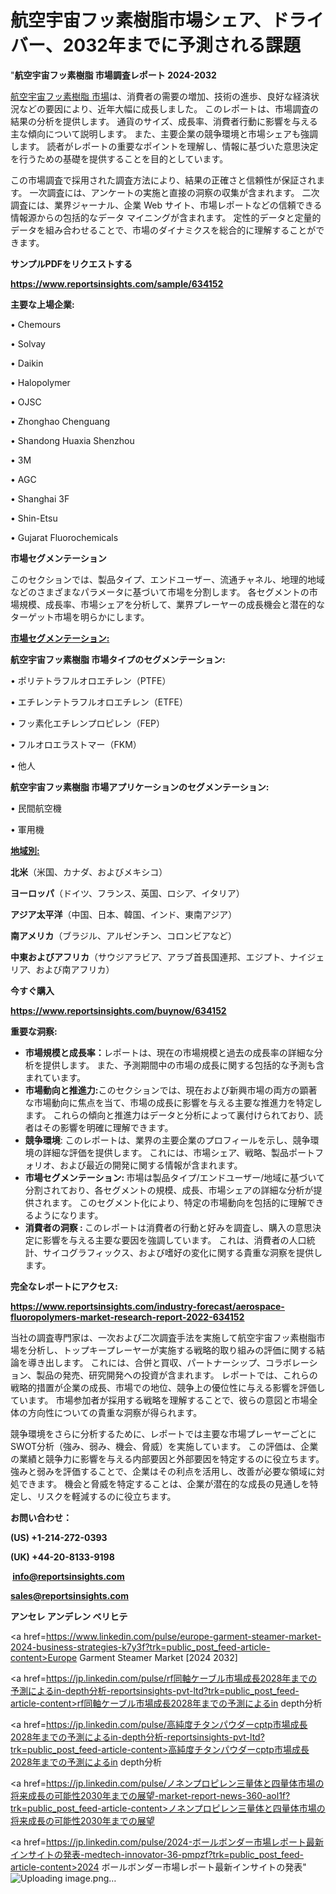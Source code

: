 # 航空宇宙フッ素樹脂市場シェア、ドライバー、2032年までに予測される課題

"<strong>航空宇宙フッ素樹脂 市場調査レポート 2024-2032</strong>

<a href=https://www.reportsinsights.com/sample/634152>航空宇宙フッ素樹脂 市場</a>は、消費者の需要の増加、技術の進歩、良好な経済状況などの要因により、近年大幅に成長しました。 このレポートは、市場調査の結果の分析を提供します。 通貨のサイズ、成長率、消費者行動に影響を与える主な傾向について説明します。 また、主要企業の競争環境と市場シェアも強調します。 読者がレポートの重要なポイントを理解し、情報に基づいた意思決定を行うための基礎を提供することを目的としています。

この市場調査で採用された調査方法により、結果の正確さと信頼性が保証されます。 一次調査には、アンケートの実施と直接の洞察の収集が含まれます。 二次調査には、業界ジャーナル、企業 Web サイト、市場レポートなどの信頼できる情報源からの包括的なデータ マイニングが含まれます。 定性的データと定量的データを組み合わせることで、市場のダイナミクスを総合的に理解することができます。

<strong><b>サンプルPDFをリクエストする</b></strong>

<a href=https://www.reportsinsights.com/sample/634152><strong><u>https://www.reportsinsights.com/sample/634152</u></strong></a>

<strong>主要な上場企業:</strong>

• Chemours

• Solvay

• Daikin

• Halopolymer

• OJSC

• Zhonghao Chenguang

• Shandong Huaxia Shenzhou

• 3M

• AGC

• Shanghai 3F

• Shin-Etsu

• Gujarat Fluorochemicals

<strong>市場セグメンテーション</strong>

このセクションでは、製品タイプ、エンドユーザー、流通チャネル、地理的地域などのさまざまなパラメータに基づいて市場を分割します。 各セグメントの市場規模、成長率、市場シェアを分析して、業界プレーヤーの成長機会と潜在的なターゲット市場を明らかにします。

<strong><u>市場セグメンテーション</u></strong><strong><u>:</u></strong>

<strong>航空宇宙フッ素樹脂 市場タイプのセグメンテーション:</strong>

• ポリテトラフルオロエチレン（PTFE）

• エチレンテトラフルオロエチレン（ETFE）

• フッ素化エチレンプロピレン（FEP）

• フルオロエラストマー（FKM）

• 他人

<strong>航空宇宙フッ素樹脂 市場アプリケーションのセグメンテーション:</strong>

• 民間航空機

• 軍用機

<strong><u>地域別</u></strong><strong><u>:</u></strong>

<strong>北米</strong>（米国、カナダ、およびメキシコ）

<strong>ヨーロッパ</strong>（ドイツ、フランス、英国、ロシア、イタリア）

<strong>アジア太平洋</strong>（中国、日本、韓国、インド、東南アジア）

<strong>南アメリカ</strong>（ブラジル、アルゼンチン、コロンビアなど）

<strong>中東およびアフリカ</strong>（サウジアラビア、アラブ首長国連邦、エジプト、ナイジェリア、および南アフリカ）

<strong>今すぐ購入</strong>

<a href=https://www.reportsinsights.com/buynow/634152><strong><u>https://www.reportsinsights.com/buynow/634152</u></strong></a>

<strong>重要な洞察:</strong>
<ul>
  <li><strong>市場規模と成長率：</strong>レポートは、現在の市場規模と過去の成長率の詳細な分析を提供します。 また、予測期間中の市場の成長に関する包括的な予測も含まれています。</li>
  <li><strong>市場動向と推進力:</strong>このセクションでは、現在および新興市場の両方の顕著な市場動向に焦点を当て、市場の成長に影響を与える主要な推進力を特定します。 これらの傾向と推進力はデータと分析によって裏付けられており、読者はその影響を明確に理解できます。</li>
  <li><strong>競争環境</strong>: このレポートは、業界の主要企業のプロフィールを示し、競争環境の詳細な評価を提供します。 これには、市場シェア、戦略、製品ポートフォリオ、および最近の開発に関する情報が含まれます。</li>
  <li><strong>市場セグメンテーション: </strong>市場は製品タイプ/エンドユーザー/地域に基づいて分割されており、各セグメントの規模、成長、市場シェアの詳細な分析が提供されます。 このセグメント化により、特定の市場動向を包括的に理解できるようになります。</li>
  <li><strong>消費者の洞察 : </strong>このレポートは消費者の行動と好みを調査し、購入の意思決定に影響を与える主要な要因を強調しています。 これは、消費者の人口統計、サイコグラフィックス、および嗜好の変化に関する貴重な洞察を提供します。</li>
</ul>
<strong>完全なレポートにアクセス:</strong>

<a href=https://www.reportsinsights.com/industry-forecast/aerospace-fluoropolymers-market-research-report-2022-634152><strong><u><b>https://www.reportsinsights.com/industry-forecast/aerospace-fluoropolymers-market-research-report-2022-634152</b></u></strong></a>

当社の調査専門家は、一次および二次調査手法を実施して航空宇宙フッ素樹脂市場を分析し、トップキープレーヤーが実施する戦略的取り組みの評価に関する結論を導き出します。 これには、合併と買収、パートナーシップ、コラボレーション、製品の発売、研究開発への投資が含まれます。 レポートでは、これらの戦略的措置が企業の成長、市場での地位、競争上の優位性に与える影響を評価しています。 市場参加者が採用する戦略を理解することで、彼らの意図と市場全体の方向性についての貴重な洞察が得られます。

競争環境をさらに分析するために、レポートでは主要な市場プレーヤーごとにSWOT分析（強み、弱み、機会、脅威）を実施しています。 この評価は、企業の業績と競争力に影響を与える内部要因と外部要因を特定するのに役立ちます。 強みと弱みを評価することで、企業はその利点を活用し、改善が必要な領域に対処できます。 機会と脅威を特定することは、企業が潜在的な成長の見通しを特定し、リスクを軽減するのに役立ちます。

<strong>お問い合わせ：</strong>

<strong>(US) +1-214-272-0393</strong>

<strong>(UK) +44-20-8133-9198</strong>

<strong> </strong><a href=info@reportsinsights.com><strong><u>info@reportsinsights.com</u></strong></a>

<a href=sales@reportsinsights.com><strong><u>sales@reportsinsights.com</u></strong></a>

<strong>アンセレ アンデレン ベリヒテ</strong>

<a href=https://www.linkedin.com/pulse/europe-garment-steamer-market-2024-business-strategies-k7y3f?trk=public_post_feed-article-content>Europe Garment Steamer Market [2024 2032]</a>

<a href=https://jp.linkedin.com/pulse/rf同軸ケーブル市場成長2028年までの予測によるin-depth分析-reportsinsights-pvt-ltd?trk=public_post_feed-article-content>rf同軸ケーブル市場成長2028年までの予測によるin depth分析</a>

<a href=https://jp.linkedin.com/pulse/高純度チタンパウダーcptp市場成長2028年までの予測によるin-depth分析-reportsinsights-pvt-ltd?trk=public_post_feed-article-content>高純度チタンパウダーcptp市場成長2028年までの予測によるin depth分析</a>

<a href=https://jp.linkedin.com/pulse/ノネンプロピレン三量体と四量体市場の将来成長の可能性2030年までの展望-market-report-news-360-aol1f?trk=public_post_feed-article-content>ノネンプロピレン三量体と四量体市場の将来成長の可能性2030年までの展望</a>

<a href=https://jp.linkedin.com/pulse/2024-ボールボンダー市場レポート最新インサイトの発表-medtech-innovator-36-pmpzf?trk=public_post_feed-article-content>2024 ボールボンダー市場レポート最新インサイトの発表</a>"
![Uploading image.png…]()
